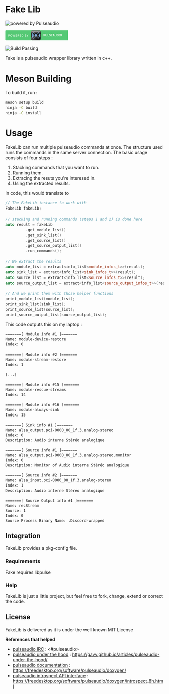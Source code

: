 # Fake Lib

![powered by Pulseaudio](https://www.freedesktop.org/software/pulseaudio/logo.png)

![Powered by Pulseaudio](icons/powered_by_pulseaudio.png)


![Build Passing](https://travis-ci.org/SCOTT-HAMILTON/FakeLib.svg?branch=master&status=passed)

Fake is a pulseaudio wrapper library written in c++.

# Meson Building 
  To build it, run : 
  ```sh
  meson setup build
  ninja -C build
  ninja -C install
  ```

# Usage
 FakeLib can run multiple pulseaudio commands at once. The structure used runs the commands in the same server connection. 
 The basic usage consists of four steps : 
  1. Stacking commands that you want to run.
  2. Running them.
  4. Extracing the resuts you're interesed in.
  5. Using the extracted results.

In code, this would translate to
```cpp
// The FakeLib instance to work with
FakeLib fakeLib;

// stacking and running commands (steps 1 and 2) is done here
auto result = fakeLib
	     .get_module_list()
	     .get_sink_list()
	     .get_source_list()
	     .get_source_output_list()
	     .run_commands();

// We extract the results
auto module_list = extract<info_list<module_infos_t>>(result);
auto sink_list = extract<info_list<sink_infos_t>>(result);
auto source_list = extract<info_list<source_infos_t>>(result);
auto source_output_list = extract<info_list<source_output_infos_t>>(result);

// And we print them with those helper functions
print_module_list(module_list);
print_sink_list(sink_list);
print_source_list(source_list);
print_source_output_list(source_output_list);
```

This code outputs this on my laptop : 

```
=======[ Module info #1 ]=======
Name: module-device-restore
Index: 0

=======[ Module info #2 ]=======
Name: module-stream-restore
Index: 1

[...]

=======[ Module info #15 ]=======
Name: module-rescue-streams
Index: 14

=======[ Module info #16 ]=======
Name: module-always-sink
Index: 15

=======[ Sink info #1 ]=======
Name: alsa_output.pci-0000_00_1f.3.analog-stereo
Index: 0
Description: Audio interne Stéréo analogique

=======[ Source info #1 ]=======
Name: alsa_output.pci-0000_00_1f.3.analog-stereo.monitor
Index: 0
Description: Monitor of Audio interne Stéréo analogique

=======[ Source info #2 ]=======
Name: alsa_input.pci-0000_00_1f.3.analog-stereo
Index: 1
Description: Audio interne Stéréo analogique

=======[ Source Output info #1 ]=======
Name: recStream
Source: 1
Index: 0
Source Process Binary Name: .Discord-wrapped
```

## Integration

FakeLib provides a pkg-config file.

### Requirements

Fake requires libpulse

### Help

FakeLib is just a little project, but feel free to fork, change, extend or correct the code.


License
----
FakeLib is delivered as it is under the well known MIT License


**References that helped**
 - [pulseaudio IRC] : <#pulseaudio>
 - [pulseaudio under the hood] : <https://gavv.github.io/articles/pulseaudio-under-the-hood/>
 - [pulseaudio documentation] : <https://freedesktop.org/software/pulseaudio/doxygen/>
 - [pulseaudio introspect API interface] :
   <https://freedesktop.org/software/pulseaudio/doxygen/introspect_8h.html>

[//]: # (These are reference links used in the body of this note and get stripped out when the markdown processor does its job. There is no need to format nicely because it shouldn't be seen. Thanks SO - http://stackoverflow.com/questions/4823468/store-comments-in-markdown-syntax)



   [pulseaudio IRC]: <#pulseaudio>
   [pulseaudio under the hood]: <https://gavv.github.io/articles/pulseaudio-under-the-hood/>
   [pulseaudio documentation]: <https://freedesktop.org/software/pulseaudio/doxygen/>
   [pulseaudio introspect API interface]:
   <https://freedesktop.org/software/pulseaudio/doxygen/introspect_8h.html>
